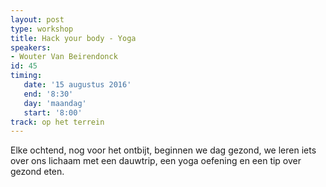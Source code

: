 ```yaml
---
layout: post
type: workshop
title: Hack your body - Yoga
speakers:
- Wouter Van Beirendonck
id: 45
timing: 
   date: '15 augustus 2016'
   end: '8:30'
   day: 'maandag'
   start: '8:00'
track: op het terrein
---
```

Elke ochtend, nog voor het ontbijt, beginnen we dag gezond, we leren iets over ons lichaam met een dauwtrip, een yoga oefening en een tip over gezond eten.